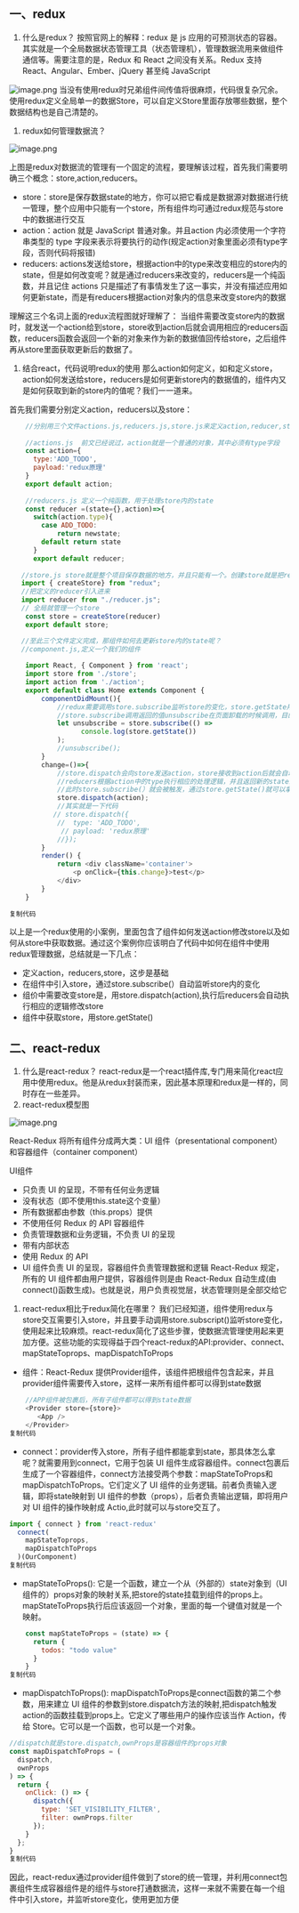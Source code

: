 ## 一、redux

1. 什么是redux？ 按照官网上的解释：redux 是 js 应用的可预测状态的容器。 其实就是一个全局数据状态管理工具（状态管理机），管理数据流用来做组件通信等。需要注意的是，Redux 和 React 之间没有关系。Redux 支持 React、Angular、Ember、jQuery 甚至纯 JavaScript

![image.png](https://p3-juejin.byteimg.com/tos-cn-i-k3u1fbpfcp/c3a17c4a5a3d42d68698a0779d88ac9c~tplv-k3u1fbpfcp-zoom-in-crop-mark:4536:0:0:0.awebp) 当没有使用redux时兄弟组件间传值将很麻烦，代码很复杂冗余。使用redux定义全局单一的数据Store，可以自定义Store里面存放哪些数据，整个数据结构也是自己清楚的。

1. redux如何管理数据流？

![image.png](https://p9-juejin.byteimg.com/tos-cn-i-k3u1fbpfcp/aceec9d1ca114dfb8cdd2ce7c428db1e~tplv-k3u1fbpfcp-zoom-in-crop-mark:4536:0:0:0.awebp)

上图是redux对数据流的管理有一个固定的流程，要理解该过程，首先我们需要明确三个概念：store,action,reducers。

- store：store是保存数据state的地方，你可以把它看成是数据源对数据进行统一管理，整个应用中只能有一个store，所有组件均可通过redux规范与store中的数据进行交互
- action：action 就是 JavaScript 普通对象。并且action 内必须使用一个字符串类型的 type 字段来表示将要执行的动作(规定action对象里面必须有type字段，否则代码将报错)
- reducers: actions发送给store，根据action中的type来改变相应的store内的state，但是如何改变呢？就是通过reducers来改变的，reducers是一个纯函数，并且记住 actions 只是描述了有事情发生了这一事实，并没有描述应用如何更新state，而是有reducers根据action对象内的信息来改变store内的数据

理解这三个名词上面的redux流程图就好理解了： 当组件需要改变store内的数据时，就发送一个action给到store，store收到action后就会调用相应的reducers函数，reducers函数会返回一个新的对象来作为新的数据值回传给store，之后组件再从store里面获取更新后的数据了。

1. 结合react，代码说明redux的使用 那么action如何定义，如和定义store，action如何发送给store，reducers是如何更新store内的数据值的，组件内又是如何获取到新的store内的值呢？我们一一道来。

首先我们需要分别定义action，reducers以及store：

```javascript
    //分别用三个文件actions.js,reducers.js,store.js来定义action,reducer,store
    
    //actions.js  前文已经说过，action就是一个普通的对象，其中必须有type字段
    const action={
      type:'ADD_TODO',
      payload:'redux原理'
    }
    export default action;
    
    //reducers.js 定义一个纯函数，用于处理store内的state
    const reducer =(state={},action)=>{
      switch(action.type){
        case ADD_TODO:
            return newstate;
        default return state
      }
      export default reducer;
      
   //store.js store就是整个项目保存数据的地方，并且只能有一个。创建store就是把reducer给它
   import { createStore} from "redux";
   //把定义的reducer引入进来
   import reducer from "./reducer.js";
   // 全局就管理一个store
    const store = createStore(reducer)
    export default store;

   //至此三个文件定义完成，那组件如何去更新store内的state呢？
   //component.js,定义一个我们的组件
 
    import React, { Component } from 'react';  
    import store from './store';
    import action from './action';
    export default class Home extends Component {
        componentDidMount(){
            //redux需要调用store.subscribe监听store的变化，store.getState用来获取store内的state，
            //store.subscribe调用返回的值unsubscribe在页面卸载的时候调用，目的是取消页面对store的监听，防止内存泄漏
            let unsubscribe = store.subscribe(() =>
                  console.log(store.getState())
            );
            //unsubscribe();
        }
        change=()=>{
            //store.dispatch会向store发送action，store接收到action后就会自动调用reducers，
            //reducers根据action中的type执行相应的处理逻辑，并且返回新的state给到store，
            //此时store.subscribe(）就会被触发，通过store.getState()就可以拿到store内的state值
            store.dispatch(action);
            //其实就是一下代码
           // store.dispatch({
            //  type: 'ADD_TODO',
             // payload: 'redux原理'
            //});
        }
        render() {
            return <div className='container'>
                <p onClick={this.change}>test</p>
            </div>
        }
    }
    
复制代码
```

以上是一个redux使用的小案例，里面包含了组件如何发送action修改store以及如何从store中获取数据。通过这个案例你应该明白了代码中如何在组件中使用redux管理数据，总结就是一下几点：

- 定义action，reducers,store，这步是基础
- 在组件中引入store，通过store.subscribe(）自动监听store内的变化
- 组价中需要改变store是，用store.dispatch(action),执行后reducers会自动执行相应的逻辑修改store
- 组件中获取store，用store.getState()

## 二、react-redux

1. 什么是react-redux？ react-redux是一个react插件库,专门用来简化react应用中使用redux。他是从redux封装而来，因此基本原理和redux是一样的，同时存在一些差异。
2. react-redux模型图

![image.png](https://p6-juejin.byteimg.com/tos-cn-i-k3u1fbpfcp/2f45c6b06d0649a68992d5b833692409~tplv-k3u1fbpfcp-zoom-in-crop-mark:4536:0:0:0.awebp)

React-Redux 将所有组件分成两大类：UI 组件（presentational component）和容器组件（container component）

UI组件

- 只负责 UI 的呈现，不带有任何业务逻辑
- 没有状态（即不使用this.state这个变量）
- 所有数据都由参数（this.props）提供
- 不使用任何 Redux 的 API 容器组件
- 负责管理数据和业务逻辑，不负责 UI 的呈现
- 带有内部状态
- 使用 Redux 的 API
- UI 组件负责 UI 的呈现，容器组件负责管理数据和逻辑 React-Redux 规定，所有的 UI 组件都由用户提供，容器组件则是由 React-Redux 自动生成(由connect()函数生成)。也就是说，用户负责视觉层，状态管理则是全部交给它

1. react-redux相比于redux简化在哪里？ 我们已经知道，组件使用redux与store交互需要引入store，并且要手动调用store.subscript()监听store变化，使用起来比较麻烦。react-redux简化了这些步骤，使数据流管理使用起来更加方便。这些功能的实现得益于四个react-redux的API:provider、connect、mapStateToprops、mapDispatchToProps

-  组件：React-Redux 提供Provider组件，该组件把根组件包含起来，并且provider组件需要传入store，这样一来所有组件都可以得到state数据

```javascript
    //APP组件被包裹后，所有子组件都可以得到state数据
    <Provider store={store}>
       <App />
    </Provider>
复制代码
```

- connect：provider传入store，所有子组件都能拿到state，那具体怎么拿呢？就需要用到connect，它用于包装 UI 组件生成容器组件。connect包裹后生成了一个容器组件，connect方法接受两个参数：mapStateToProps和mapDispatchToProps。它们定义了 UI 组件的业务逻辑。前者负责输入逻辑，即将state映射到 UI 组件的参数（props），后者负责输出逻辑，即将用户对 UI 组件的操作映射成 Actio,此时就可以与store交互了。

```javascript
import { connect } from 'react-redux'
  connect(
    mapStateToprops,
    mapDispatchToProps
  )(OurComponent)
复制代码
```

- mapStateToProps(): 它是一个函数，建立一个从（外部的）state对象到（UI 组件的）props对象的映射关系,把store的state挂载到组件的props上。mapStateToProps执行后应该返回一个对象，里面的每一个键值对就是一个映射。

```javascript
    const mapStateToProps = (state) => {
      return {
        todos: "todo value"
      }
    }
复制代码
```

- mapDispatchToProps(): mapDispatchToProps是connect函数的第二个参数，用来建立 UI 组件的参数到store.dispatch方法的映射,把dispatch触发action的函数挂载到props上。它定义了哪些用户的操作应该当作 Action，传给 Store。它可以是一个函数，也可以是一个对象。

```javascript
//dispatch就是store.dispatch,ownProps是容器组件的props对象
const mapDispatchToProps = (
  dispatch,
  ownProps
) => {
  return {
    onClick: () => {
      dispatch({
        type: 'SET_VISIBILITY_FILTER',
        filter: ownProps.filter
      });
    }
  };
}
复制代码
```

因此，react-redux通过provider组件做到了store的统一管理，并利用connect包裹组件生成容器组件是的组件与store打通数据流，这样一来就不需要在每一个组件中引入store，并监听store变化，使用更加方便